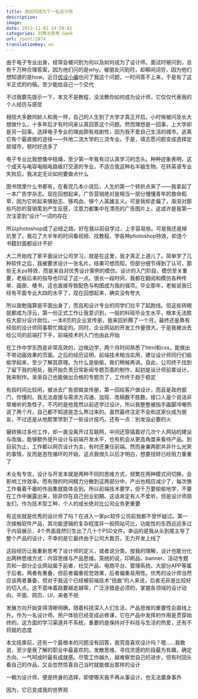 ```yaml
---
title: 我如何成为了一名设计师
description: 
image: 
date: 2013-11-01 14:59:42
categories: 折腾与思考-Geek
url: /post/2874
translationKey: en
---
```


由于电子专业出身，经常会被问到为何以及如何成为了设计师。面试时被问到，总有千万种合理答案，因为他们问的是why。被朋友问到时，却瞬间词穷，因为他们想知道的是how。近日[优设小编](http://weibo.com/ccccsp)也问了我这个问题，一时间答不上来，于是有了这半正式的约稿，至少能给自己一个交代

不过我要先提示一下，本文不是教程，没法教你如何成为设计师，它仅仅代表我的个人经历与感受

相信大多数同龄人和我一样，自己的人生到了大学才真正开启。小时候被问及长大想做什么，十多年后才有时间来认真回答这个问题。然而理想是一回事，上大学却是另一回事。选择电子专业的理由颇有戏剧性，因为我不爱自己生活的城市。逃离它有个最直接的途径——外地二流大学的三流专业。于是，填志愿问题变成选择定居城市，顿时好选多了

电子专业比我想像中枯燥，至少第一年我有过认真学习的念头。种种迹象表明，这个成天与电容电阻电路板打交道的专业，不适合我这种右半脑生物。在转英语专业失败后，我决定无论如何要做点什么

图书馆里什么书都有，在看完几本小说后，人生的第一个转折点来了——我拿起了一本广告学杂志。现在回想起来，广告营销绝对是相当一部分懵懂青年的救命稻草，因为它听起来够励志、够鸡血、够个人英雄主义。可是我却走偏了，渐渐对那些巧妙的营销策划产生反感，注意力都集中在漂亮的广告图片上，这或许是我第一次注意到“设计”一词的存在

所以photoshop成了必经之路，好在我以前自学过，上手容易些。可是我还是掉坑里了，我花了大半年的时间看视频、找教程、学各种photoshop特效，却连个书籍封面都设计不好

大二开始找了家平面设计公司学习，就是在这里，我才真正上道儿了。简单学了几种软件之后，我被要求设计一张名片。结果可想而知，但部分细节得到了认可，那些无关ps特效，而是来自对优秀设计案例的模仿。设计的入门阶段，模仿至关重要，老板后来的指导也印证了这一点。很长一段时间，我都在翻阅和模仿各种传单、画册、楼书，这也直接导致配色与构图成为我的强项。毕业那年，老板说我已经有平面专业大四的水平了，现在回想起来，确实没有夸大

所以我勉强算是平面出身了，而且和设计专业的同学们拉平了起跑线。但这些转眼就都成为浮云，第一份正式工作让我意识到，一般的科班毕业生水平，根本无法胜任大部分设计岗位。一本8页的企业宣传册，我来回折腾了一个月，最终还是靠有经验的设计师同事帮忙搞定的。同时，企业网站的开发工作量很大，于是我被派去给公司的前端打下手，前端技术的入门也由此开始

在工作中学东西是非常高效的，边做边学，两个月时间熟悉了html和css，能做出不带动画效果的页面。之后的经历证明，前端技术相当实用，建议设计师同行们偷偷学起来，至少了解其原理。为什么是偷偷，我们稍候再讲。自此，公司终于找到了留下我的用处，我开始负责日常新闻专题页面的制作，起初是设计师前辈设计，我来制作。渐渐自己也能做出合格的专题页了，工作终于趋于稳定

有段时间比较闲，被派去广告部做宣传册，第一回给客户做设计，而且是政府部门，你懂的。我无法直接与需求方沟通，加班、改稿数不胜数。接口人是个说话非常难听的急性子，不巧的是他竟然以前还学过设计，所以我整整被指手画脚冷嘲热讽了两个月，自己都不知道是怎么熬过来的。虽然最终注定不会和这家伙成为朋友，不过还是从他那里学到了一些设计技巧。还有一点：别发没必要的火

辗转换过多份工作，却一直没离开过互联网，中间还穿插着好几次个人网站的建设与改版，能够额外提升设计与前端开发水平，也有机会从更高角度来看待产品。到目前为止，工作都以网页设计为主，有时还兼任前端。然而身兼两职并非什么光荣的事情，反而是恶性循环的开始，这点我很久以后才明白，想要扭转已经阻力重重了

术业有专攻，设计与开发本就是两种不同的思维方式，频繁在两种模式间切换，会影响工作效率。而有限的时间精力分散到这两部分中，产出也相应减少了，每次换工作看着干瘪的作品集就能体会到。所以前端技术要学，但千万要偷偷地学，不要在工作中展露出来，除非你在自己创业初期。这话肯定有人不爱听，但是设计师朋友们，作为技术型工种，个人的成长绝对比公司业务更重要

有这些就是优秀的设计师了吗？在进入一家pc软件公司前我都不曾怀疑过。第一次接触软件产品，其功能逻辑的复杂程度非一般网站可比，功能性的东西远远多过于内容展示，4个界面竟然衍生出了几十个PSD文件。幸运的是我从头到尾主导了整个产品的设计，不幸的是它最终由于公司大裁员，无力开发上线了

这段经历让我重新思考了设计师的定义，或者说分类。按我的理解，设计也能分化出两种思维方式：内容思维与产品思维。笼统的说，印刷品、banner、活动专题页和一部分企业网站属于前者，社交产品、电商平台、管理系统、大部分APP等属于后者。两者有重叠，但前者偏重视觉效果，后者偏重易用性。优秀的设计师当然应该两者兼备，但对于我这个已经被前端技术“扭曲”的人来说，后者无非是比较好的切入点。这不意味着路要越走越窄，广泛涉猎是必须的，掌握各领域的设计动向，平面、网页、UI，来者不拒

发展方向开始变得清晰明确，随着科技深入人们生活，产品思维的重要性会直线上升。作为一名设计师，用户体验已经变成必修课，它在产品中发挥的作用是贯穿始终的。这方面的学习渠道并不系统，重要的是保持对于科技与生活的热爱，还有不将就的态度

本文结束前，还有一个最根本的问题没有回答，我究竟喜欢设计吗？嗯……我敢说，至少是我了解的职业中最喜欢的。发散思维、寻找灵感的阶段最为有趣，确定方向、一气呵成时最有成就感。尽管工作越久，越难察觉自己的进步，但有时回头看自己的作品，又会忽然惊喜自己当时就能做出那样的设计

一朝为设计师，便是终身的选择，即使哪天我不再从事设计，也无法置身事外

因为，它已变成我的世界观